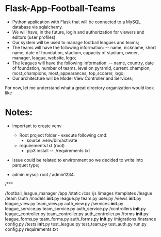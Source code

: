 # Flask-App-Football-Teams

- Python application with Flask that will be connected to a MySQL database via sqlalchemy.
- We will have, in the future, login and authorization for viewers and editors (user profiles)
- Our system will be used to manage football leagues and teams;
- The teams will have the following information:
-- name, nickname, short name, date of foundation, stadium, capacity of stadium, owner, manager, league, website, logo;
- The leagues will have the following information:
-- name, country, date of foundation, number of teams, level on pyramid, current_champion, most_champions, most_appearances, top_scoarer, logo;
- Our architecture will be Model View Controller and Services;

For now, let me understand what a great directory organization would look like

# Notes:
- Important to create venv
    - Root project folder - execute following cmd:
        - source .venv/bin/activate
    - requirements.txt (root)
        - pip3 install -r ./requirements.txt
- Issue could be related to environment so we decided to write into parquet type;

- admin mysql: root / admin1234.

/*** 

/football_league_manager
    /app
        /static
            /css
            /js
            /images
        /templates
            /league
            /team
            /auth
        /models
            __init__.py
            league.py
            team.py
            user.py
        /views
            __init__.py
            league_view.py
            team_view.py
            auth_view.py
        /services
            __init__.py
            league_service.py
            team_service.py
            auth_service.py
        /controllers
            __init__.py
            league_controller.py
            team_controller.py
            auth_controller.py
        /forms
            __init__.py
            league_forms.py
            team_forms.py
            auth_forms.py
        __init__.py
    /migrations
    /instance
        config.py
    /tests
        __init__.py
        test_league.py
        test_team.py
        test_auth.py
    run.py
    config.py
    requirements.txt
